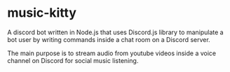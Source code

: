 # music-kitty

A discord bot written in Node.js that uses Discord.js library to manipulate a bot user by writing commands inside a chat room on a Discord server.

The main purpose is to stream audio from youtube videos inside a voice channel on Discord for social music listening.